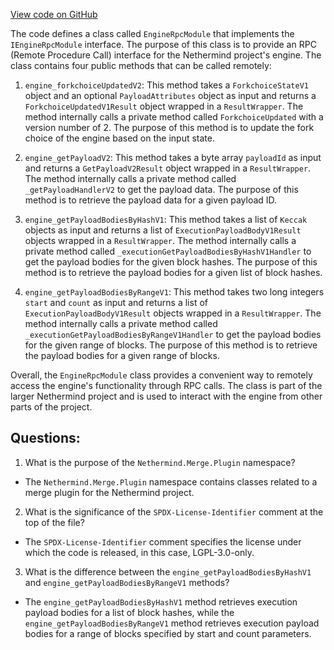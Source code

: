 [View code on GitHub](https://github.com/NethermindEth/nethermind/src/Nethermind/Nethermind.Merge.Plugin/EngineRpcModule.Shanghai.cs)

The code defines a class called `EngineRpcModule` that implements the `IEngineRpcModule` interface. The purpose of this class is to provide an RPC (Remote Procedure Call) interface for the Nethermind project's engine. The class contains four public methods that can be called remotely:

1. `engine_forkchoiceUpdatedV2`: This method takes a `ForkchoiceStateV1` object and an optional `PayloadAttributes` object as input and returns a `ForkchoiceUpdatedV1Result` object wrapped in a `ResultWrapper`. The method internally calls a private method called `ForkchoiceUpdated` with a version number of 2. The purpose of this method is to update the fork choice of the engine based on the input state.

2. `engine_getPayloadV2`: This method takes a byte array `payloadId` as input and returns a `GetPayloadV2Result` object wrapped in a `ResultWrapper`. The method internally calls a private method called `_getPayloadHandlerV2` to get the payload data. The purpose of this method is to retrieve the payload data for a given payload ID.

3. `engine_getPayloadBodiesByHashV1`: This method takes a list of `Keccak` objects as input and returns a list of `ExecutionPayloadBodyV1Result` objects wrapped in a `ResultWrapper`. The method internally calls a private method called `_executionGetPayloadBodiesByHashV1Handler` to get the payload bodies for the given block hashes. The purpose of this method is to retrieve the payload bodies for a given list of block hashes.

4. `engine_getPayloadBodiesByRangeV1`: This method takes two long integers `start` and `count` as input and returns a list of `ExecutionPayloadBodyV1Result` objects wrapped in a `ResultWrapper`. The method internally calls a private method called `_executionGetPayloadBodiesByRangeV1Handler` to get the payload bodies for the given range of blocks. The purpose of this method is to retrieve the payload bodies for a given range of blocks.

Overall, the `EngineRpcModule` class provides a convenient way to remotely access the engine's functionality through RPC calls. The class is part of the larger Nethermind project and is used to interact with the engine from other parts of the project.
## Questions: 
 1. What is the purpose of the `Nethermind.Merge.Plugin` namespace?
- The `Nethermind.Merge.Plugin` namespace contains classes related to a merge plugin for the Nethermind project.

2. What is the significance of the `SPDX-License-Identifier` comment at the top of the file?
- The `SPDX-License-Identifier` comment specifies the license under which the code is released, in this case, LGPL-3.0-only.

3. What is the difference between the `engine_getPayloadBodiesByHashV1` and `engine_getPayloadBodiesByRangeV1` methods?
- The `engine_getPayloadBodiesByHashV1` method retrieves execution payload bodies for a list of block hashes, while the `engine_getPayloadBodiesByRangeV1` method retrieves execution payload bodies for a range of blocks specified by start and count parameters.